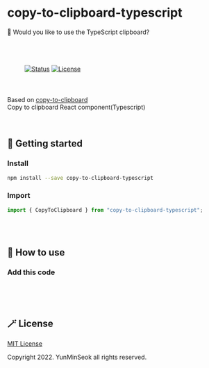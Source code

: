 # copy-to-clipboard-typescript

📄 Would you like to use the TypeScript clipboard?

<!-- s : svg -->
<div style="padding : 40px">

[![Status](https://img.shields.io/badge/status-active-success.svg)]()
[![License](https://img.shields.io/badge/license-MIT-blue.svg)](/LICENSE)

</div>
<!-- e : svg -->

<div>
    Based on <a href ="https://www.npmjs.com/package/copy-to-clipboard">copy-to-clipboard</a>
</div>

<!-- s : introduce -->
<div>
  Copy to clipboard React component(Typescript)
</div>
<!-- e : introduce -->
<br/><br/>
<!-- s : Getting started -->

## 🎯 Getting started

<h3>Install</h3>

```sh
npm install --save copy-to-clipboard-typescript
```

<h3>Import</h3>

```js
import { CopyToClipboard } from "copy-to-clipboard-typescript";
```

<!-- e : Getting started -->

<br/><br/>

<!-- s : How to Use -->

## 👀 How to use

<h3>Add this code</h3>

```js

```

<br/><br/>

<!-- s : License -->

## 🪄 License

[MIT License](./LICENSE)

Copyright 2022. YunMinSeok all rights reserved.

<!-- e : License -->
